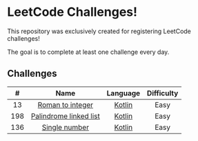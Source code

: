 # LeetCode Challenges!

This repository was exclusively created for registering LeetCode challenges!

The goal is to complete at least one challenge every day.

## Challenges

| # | Name | Language | Difficulty
| :---:   | :---: | :---: | :---: |
| 13 | [Roman to integer](https://leetcode.com/problems/roman-to-integer/)  | [Kotlin](/challenges/roman-to-integer/RomanToInteger.kt)  | Easy |
| 198 | [Palindrome linked list](https://leetcode.com/problems/palindrome-linked-list)  | [Kotlin](/challenges/palindrome-linked-list/PalindromeLinkedList.kt)  | Easy |
| 136 | [Single number](https://leetcode.com/problems/single-number)  | [Kotlin](/challenges/single-number/SingleNumber.kt)  | Easy |
